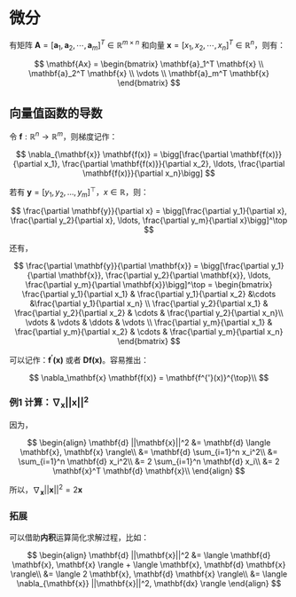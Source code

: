 # 微分

有矩阵 $\mathbf{A} = [\mathbf{a}_1, \mathbf{a}_2, \cdots, \mathbf{a}_m]^T \in \mathbb{R}^{m \times n}$ 和向量 $\mathbf{x} = [x_1, x_2, \cdots, x_n]^T \in \mathbb{R}^{n}$，则有：

$$
\mathbf{Ax} = \begin{bmatrix}
   \mathbf{a}_1^T \mathbf{x} \\
   \mathbf{a}_2^T \mathbf{x} \\
   \vdots \\
   \mathbf{a}_m^T \mathbf{x}
\end{bmatrix}
$$

## 向量值函数的导数

令 $\mathbf{f}: \mathbb{R}^n \rightarrow \mathbb{R}^m$，则梯度记作：

$$
\nabla_{\mathbf{x}} \mathbf{f(x)} = \bigg[\frac{\partial \mathbf{f(x)}}{\partial x_1}, \frac{\partial \mathbf{f(x)}}{\partial x_2}, \ldots, \frac{\partial \mathbf{f(x)}}{\partial x_n}\bigg]
$$

若有 $\mathbf{y} = [y_1, y_2, \ldots, y_m]^\top$，$x \in \mathbb{R}$，则：

$$
\frac{\partial \mathbf{y}}{\partial x} = \bigg[\frac{\partial y_1}{\partial x}, \frac{\partial y_2}{\partial x}, \ldots, \frac{\partial y_m}{\partial x}\bigg]^\top
$$

还有，

$$
\frac{\partial \mathbf{y}}{\partial \mathbf{x}} = \bigg[\frac{\partial y_1}{\partial \mathbf{x}}, \frac{\partial y_2}{\partial \mathbf{x}}, \ldots, \frac{\partial y_m}{\partial \mathbf{x}}\bigg]^\top = \begin{bmatrix} \frac{\partial y_1}{\partial x_1} & \frac{\partial y_1}{\partial x_2} &\cdots &\frac{\partial y_1}{\partial x_n} \\
\frac{\partial y_2}{\partial x_1} & \frac{\partial y_2}{\partial x_2} & \cdots & \frac{\partial y_2}{\partial x_n}\\
\vdots & \vdots & \ddots & \vdots \\
\frac{\partial y_m}{\partial x_1} & \frac{\partial y_m}{\partial x_2} & \cdots & \frac{\partial y_m}{\partial x_n}
\end{bmatrix}
$$

可以记作：$\mathbf{f^{'}(x)}$ 或者 $\mathbf{D} \mathbf{f(x)}$。容易推出：

$$
\nabla_\mathbf{x} \mathbf{f(x)} = \mathbf{f^{'}(x)}^{\top}\\
$$

### 例1 计算：$\nabla_{\mathbf{x}} ||\mathbf{x}||^2$

因为，

$$
\begin{align}
\mathbf{d} ||\mathbf{x}||^2 &= 
\mathbf{d} \langle \mathbf{x}, \mathbf{x} \rangle\\
&=
\mathbf{d} \sum_{i=1}^n x_i^2\\
&=
\sum_{i=1}^n \mathbf{d} x_i^2\\
&=
2 \sum_{i=1}^n \mathbf{d} x_i\\
&=
2 \mathbf{x}^T \mathbf{d} \mathbf{x}\\
\end{align}
$$

所以，$\nabla_{\mathbf{x}} ||\mathbf{x}||^2 = 2 \mathbf{x}$

### 拓展

可以借助**内积**运算简化求解过程，比如：

$$
\begin{align}
\mathbf{d} ||\mathbf{x}||^2 &=
\langle \mathbf{d} \mathbf{x}, \mathbf{x} \rangle + \langle \mathbf{x}, \mathbf{d} \mathbf{x} \rangle\\
&= \langle 2 \mathbf{x}, \mathbf{d} \mathbf{x} \rangle\\
&= \langle \nabla_{\mathbf{x}} ||\mathbf{x}||^2, \mathbf{dx} \rangle
\end{align}
$$
